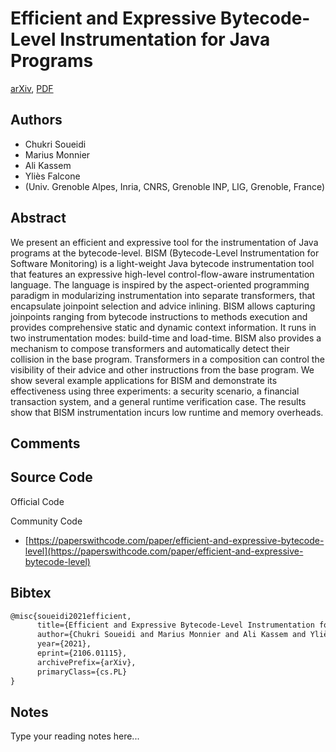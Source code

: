 
# Efficient and Expressive Bytecode-Level Instrumentation for Java Programs

[arXiv](https://arxiv.org/abs/2106.01115), [PDF](https://arxiv.org/pdf/2106.01115.pdf)

## Authors

- Chukri Soueidi
- Marius Monnier
- Ali Kassem
- Yliès Falcone
- (Univ. Grenoble Alpes, Inria, CNRS, Grenoble INP, LIG, Grenoble, France)

## Abstract

We present an efficient and expressive tool for the instrumentation of Java programs at the bytecode-level. BISM (Bytecode-Level Instrumentation for Software Monitoring) is a light-weight Java bytecode instrumentation tool that features an expressive high-level control-flow-aware instrumentation language. The language is inspired by the aspect-oriented programming paradigm in modularizing instrumentation into separate transformers, that encapsulate joinpoint selection and advice inlining. BISM allows capturing joinpoints ranging from bytecode instructions to methods execution and provides comprehensive static and dynamic context information. It runs in two instrumentation modes: build-time and load-time. BISM also provides a mechanism to compose transformers and automatically detect their collision in the base program. Transformers in a composition can control the visibility of their advice and other instructions from the base program. We show several example applications for BISM and demonstrate its effectiveness using three experiments: a security scenario, a financial transaction system, and a general runtime verification case. The results show that BISM instrumentation incurs low runtime and memory overheads.

## Comments



## Source Code

Official Code



Community Code

- [https://paperswithcode.com/paper/efficient-and-expressive-bytecode-level](https://paperswithcode.com/paper/efficient-and-expressive-bytecode-level)

## Bibtex

```tex
@misc{soueidi2021efficient,
      title={Efficient and Expressive Bytecode-Level Instrumentation for Java Programs}, 
      author={Chukri Soueidi and Marius Monnier and Ali Kassem and Yliès Falcone},
      year={2021},
      eprint={2106.01115},
      archivePrefix={arXiv},
      primaryClass={cs.PL}
}
```

## Notes

Type your reading notes here...

